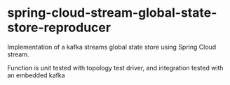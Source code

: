# spring-cloud-stream-global-state-store-reproducer

Implementation of a kafka streams global state store using Spring Cloud stream.

Function is unit tested with topology test driver, and integration tested with an embedded kafka
